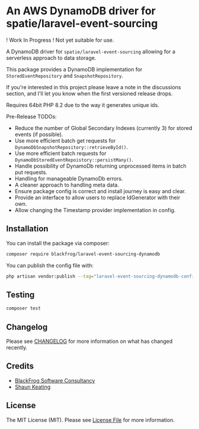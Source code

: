 # An AWS DynamoDB driver for spatie/laravel-event-sourcing

! Work In Progress ! Not yet suitable for use.

A DynamoDB driver for `spatie/laravel-event-sourcing` allowing for a serverless approach to data storage.

This package provides a DynamoDB implementation for `StoredEventRepository` and `SnapshotRepository`.

If you're interested in this project please leave a note in the discussions section, and I'll let you know when the first
versioned release drops.

Requires 64bit PHP 8.2 due to the way it generates unique ids.

Pre-Release TODOs:

- Reduce the number of Global Secondary Indexes (currently 3) for stored events (if possible).
- Use more efficient batch get requests for `DynamoDbSnapshotRepository::retrieveById()`.
- Use more efficient batch requests for `DynamoDbStoredEventRepoistory::persistMany()`.
- Handle possibility of DynamoDb returning unprocessed items in batch put requests.
- Handling for manageable DynamoDb errors.
- A cleaner approach to handling meta data.
- Ensure package config is correct and install journey is easy and clear.
- Provide an interface to allow users to replace IdGenerator with their own.
- Allow changing the Timestamp provider implementation in config.


## Installation

You can install the package via composer:

```bash
composer require blackfrog/laravel-event-sourcing-dynamodb
````

You can publish the config file with:

```bash
php artisan vendor:publish --tag="laravel-event-sourcing-dynamodb-config"
```

## Testing

```bash
composer test
```

## Changelog

Please see [CHANGELOG](CHANGELOG.md) for more information on what has changed recently.

## Credits

- [BlackFrog Software Consultancy](https://blackfrog.co)
- [Shaun Keating](https://github.com/shkeats)

## License

The MIT License (MIT). Please see [License File](LICENSE.md) for more information.
